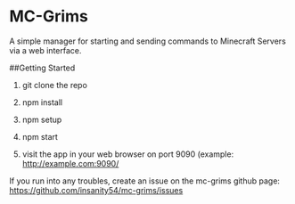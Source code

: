 MC-Grims
============================

A simple manager for starting and sending commands to Minecraft Servers via a web interface.

##Getting Started
1) git clone the repo

2) npm install

3) npm setup

4) npm start

5) visit the app in your web browser on port 9090 (example: http://example.com:9090/

If you run into any troubles, create an issue on the mc-grims github page: https://github.com/insanity54/mc-grims/issues
